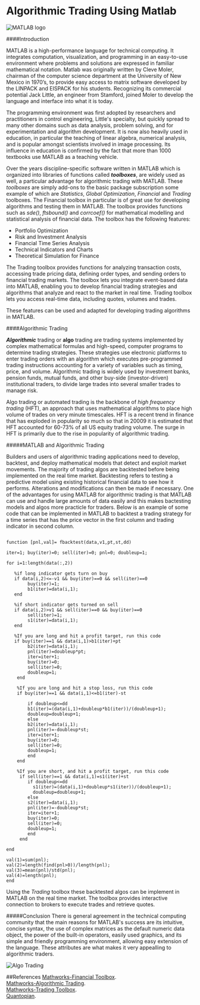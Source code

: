 Algorithmic Trading Using Matlab
=========================================


![MATLAB logo](https://github.com/DragonflyStats/MA4128Assessment/blob/master/images/matlablogo.jpg?raw=true)

####Introduction

MATLAB is a high-performance language for technical computing. It integrates computation, visualization, and programming in an easy-to-use environment where problems and solutions are expressed in familiar mathematical notation. Matlab was originally written by Cleve Moler, chairman of the computer science department at the University of New Mexico in 1970’s, to provide easy access to matrix software developed by the LINPACK and EISPACK for his students. Recognizing its commercial potential Jack Little, an engineer from Stamford, joined Moler to develop the language and interface into what it is today.

The programming environment was first adopted by researchers and practitioners in control engineering, Little's specialty, but quickly spread to many other domains such as data analysis, problem solving, and for experimentation and algorithm development. It is now also heavily used in education, in particular the teaching of linear algebra, numerical analysis, and is popular amongst scientists involved in image processing. Its influence in education is confirmed by the fact that more than 1000 textbooks use MATLAB as a teaching vehicle.


Over the years discipline-specific software written in MATLAB which is organized into libraries of functions called ***toolboxes***, are widely used as well, a particular advantage for algorithmic trading with MATLAB. These *toolboxes* are simply add-ons to the basic package subscription some example of which are *Statistics*, *Global Optimization*, *Financial* and *Trading* toolboxes. The Financial toolbox in particular is of great use for developing algorithms and testing them in MATLAB. The toolbox provides functions such as *sde()*, *ftsbound()* and *corrcoef()* for mathematical modelling and statistical analysis of financial data. The toolbox has the following features:
* Portfolio Optimization 
* Risk and Investment Analysis 
* Financial Time Series Analysis 
* Technical Indicators and Charts 
* Theoretical Simulation for Finance

The Trading toolbox provides functions for analyzing transaction costs, accessing trade pricing data, defining order types, and sending orders to financial trading markets. The toolbox lets you integrate event-based data into MATLAB, enabling you to develop financial trading strategies and algorithms that analyze and react to the market in real time. Trading toolbox lets you access real-time data, including quotes, volumes and trades. 

These features can be used and adapted for developing trading algorithms in MATLAB.


####Algorithmic Trading

***Algorithmic*** trading or **algo** trading are trading systems implemented by complex mathematical formulas and high-speed, computer programs to determine trading strategies. These strategies use electronic platforms to enter trading orders with an algorithm which executes pre-programmed trading instructions accounting for a variety of variables such as timing, price, and volume. Algorithmic trading is widely used by investment banks, pension funds, mutual funds, and other buy-side (investor-driven) institutional traders, to divide large trades into several smaller trades to manage risk. 

Algo trading or automated trading is the backbone of *high frequency trading* (HFT), an approach that uses mathematical algorithms to place high volume of trades on very minute timescales. HFT is a recent trend in finance that has exploded in popularity so much so that in 20009 it is estimated that HFT accounted for 60-73% of all US equity trading volume. The surge in HFT is primarily due to the rise in popularity of algorithmic trading.


#####MATLAB and Algorithmic Trading

Builders and users of algorithmic trading applications need to develop, backtest, and deploy mathematical models that detect and exploit market movements. The majority of  trading algos are backtested before being implemented on the real time market. Backtesting refers to testing a predictive model using existing historical financial data to see how it performs. Alterations and modifications can then be made if necessary. One of the advantages for using MATLAB for algorithmic trading is that MATLAB can use and handle large amounts of data easily and this makes bactesting models and algos more practicle for traders. Below is an example of some code that can be implemented in MATLAB to backtest a trading strategy for a time series that has the price vector in the first column and trading indicator in second column.


<pre><code>
function [pnl,val]= fbacktest(data,v1,pt,st,dd)

iter=1; buy(iter)=0; sell(iter)=0; pnl=0; doubleup=1;

for i=1:length(data(:,2))
   
   %if long indicator gets turn on buy
   if data(i,2)<=-v1 && buy(iter)==0 && sell(iter)==0 
        buy(iter)=1;
        b1(iter)=data(i,1);
   end
    
   %if short indicator gets turned on sell
   if data(i,2)>v1 && sell(iter)==0 && buy(iter)==0 
        sell(iter)=1;
        s1(iter)=data(i,1);
   end

   %If you are long and hit a profit target, run this code
   if buy(iter)==1 && data(i,1)>b1(iter)+pt      
        b2(iter)=data(i,1); 
        pnl(iter)=doubleup*pt;
        iter=iter+1;
        buy(iter)=0;
        sell(iter)=0;
        doubleup=1;
    end
    
    %If you are long and hit a stop loss, run this code
    if buy(iter)==1 && data(i,1)<=b1(iter)-st
        
        if doubleup<=dd
        b1(iter)=(data(i,1)+doubleup*b1(iter))/(doubleup+1);
        doubleup=doubleup+1;         
        else
        b2(iter)=data(i,1); 
        pnl(iter)=-doubleup*st;
        iter=iter+1;
        buy(iter)=0;
        sell(iter)=0;
        doubleup=1;   
        end        
    end
   
    %If you are short, and hit a profit target, run this code
     if sell(iter)==1 && data(i,1)<s1(iter)-pt 
        s2(iter)=data(i,1); 
        pnl(iter)=doubleup*pt;
        iter=iter+1;
        buy(iter)=0;
        sell(iter)=0;
        doubleup=1;
     end
     
     %If you are short, and hit a stop loss, run this code
     if sell(iter)==1 && data(i,1)>=s1(iter)+st       
        if doubleup<=dd
          s1(iter)=(data(i,1)+doubleup*s1(iter))/(doubleup+1);
          doubleup=doubleup+1;
        else
        s2(iter)=data(i,1); 
        pnl(iter)=-doubleup*st;
        iter=iter+1;
        buy(iter)=0;
        sell(iter)=0;
        doubleup=1; 
        end       
     end
     
end

val(1)=sum(pnl);
val(2)=length(find(pnl>0))/length(pnl);
val(3)=mean(pnl)/std(pnl);
val(4)=length(pnl);
end
</code></pre>

Using the *Trading* toolbox these backtested algos can be implement in MATLAB on the real time market. The toolbox provides interactive connection to brokers to execute trades and retrieve quotes.

#####Conclusion
There is general agreement in the technical computing community that the main reasons for MATLAB's success are its intuitive, concise syntax, the use of complex matrices as the default numeric data object, the power of the built-in operators, easily used graphics, and its simple and friendly programming environment, allowing easy extension of the language. These attributes are what makes it very appealling to algorithmic traders.

![Algo Trading](https://github.com/DragonflyStats/MA4128Assessment/blob/master/images/quant-trading-1200x609.jpg?raw=true)

##References 
[Mathworks-Financial Toolbox](http://uk.mathworks.com/products/finance/).<br/>
[Mathworks-Algorithmic Trading](http://uk.mathworks.com/discovery/algorithmic-trading.html). <br/>
[Mathworks-Trading Toolbox](http://uk.mathworks.com/products/trading/). <br/>
[Quantopian](https://www.quantopian.com/home).
